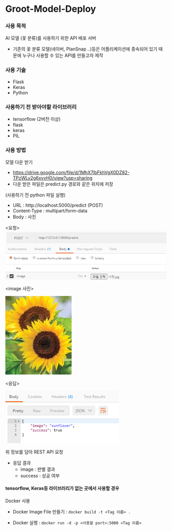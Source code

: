 # Groot-Model-Deploy

### 사용 목적
AI 모델 (꽃 분류)를 사용하기 위한 API 배포 서버
- 기존의 꽃 분류 모델(네이버, PlanSnap ..)등은 어플리케이션에 종속되어 있기 때문에 누구나 사용할 수 있는 API를 만들고자 제작


### 사용 기술
- Flask
- Keras
- Python

### 사용하기 전 받아야할 라이브러리
- tensorflow (2버전 이상)
- flask
- keras
- PIL



### 사용 방법

모델 다운 받기

- https://drive.google.com/file/d/1MhX7lbFkhVgX0DZ82-TPzWLv2g6xvvH0/view?usp=sharing
- 다운 받은 파일은 predict.py 경로와 같은 위치에 저장

(사용하기 전 python 파일 실행)
- URL : http://localhost:5000/predict (POST)
- Content-Type : multipart/form-data
- Body : 사진

<요청>
![](./asset/request.png)

<image 사진>

![](./asset/sunflower.jpg)



<응답>

![](./asset/response.png)



위 정보를 담아 REST API 요청
- 응답 결과
  - image : 판별 결과 
  - success : 성공 여부
  
#### tensorflow, Keras등 라이브러리가 없는 곳에서 사용할 경우
Docker 사용
- Docker Image File 만들기 : 
`docker build -t <Tag 이름> .`

- Docker 실행 : 
`docker run -d -p <사용할 port>:5000 <Tag 이름>`
